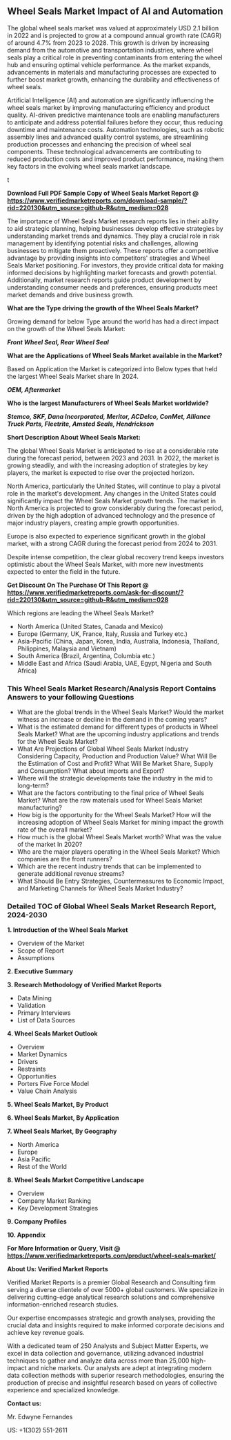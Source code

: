 <h2>Wheel Seals Market Impact of AI and Automation</h2><p>The global wheel seals market was valued at approximately USD 2.1 billion in 2022 and is projected to grow at a compound annual growth rate (CAGR) of around 4.7% from 2023 to 2028. This growth is driven by increasing demand from the automotive and transportation industries, where wheel seals play a critical role in preventing contaminants from entering the wheel hub and ensuring optimal vehicle performance. As the market expands, advancements in materials and manufacturing processes are expected to further boost market growth, enhancing the durability and effectiveness of wheel seals.</p><p>Artificial Intelligence (AI) and automation are significantly influencing the wheel seals market by improving manufacturing efficiency and product quality. AI-driven predictive maintenance tools are enabling manufacturers to anticipate and address potential failures before they occur, thus reducing downtime and maintenance costs. Automation technologies, such as robotic assembly lines and advanced quality control systems, are streamlining production processes and enhancing the precision of wheel seal components. These technological advancements are contributing to reduced production costs and improved product performance, making them key factors in the evolving wheel seals market landscape.</p>t</p><p id="" class=""><strong>Download Full PDF Sample Copy of Wheel Seals Market Report @ <a href="https://www.verifiedmarketreports.com/download-sample/?rid=220130&utm_source=github-R&utm_medium=028" target="_blank">https://www.verifiedmarketreports.com/download-sample/?rid=220130&utm_source=github-R&utm_medium=028</a></strong></p><p>The importance of&nbsp;Wheel Seals Market research reports lies in their ability to aid strategic planning, helping businesses develop effective strategies by understanding market trends and dynamics. They play a crucial role in risk management by identifying potential risks and challenges, allowing businesses to mitigate them proactively. These reports offer a competitive advantage by providing insights into competitors' strategies and Wheel Seals Market positioning. For investors, they provide critical data for making informed decisions by highlighting market forecasts and growth potential. Additionally, market research reports guide product development by understanding consumer needs and preferences, ensuring products meet market demands and drive business growth.</p><p><strong>What are the&nbsp;Type driving the growth of the Wheel Seals Market?</strong></p><p id="" class="">Growing demand for below Type around the world has had a direct impact on the growth of the Wheel Seals Market:</p><em><strong>Front Wheel Seal, Rear Wheel Seal</strong></em></p><strong>What are the&nbsp;Applications&nbsp;of Wheel Seals Market available in the Market?</strong></p><p id="" class="">Based on Application the Market is categorized into Below types that held the largest Wheel Seals Market share In 2024.</p><em><strong>OEM, Aftermarket</strong></em></p><strong>Who is the largest Manufacturers of Wheel Seals Market worldwide?</strong></p><p><em><strong>Stemco, SKF, Dana Incorporated, Meritor, ACDelco, ConMet, Alliance Truck Parts, Fleetrite, Amsted Seals, Hendrickson</strong></em></p><p id="" class=""><strong>Short Description About Wheel Seals Market:</strong></p><p>The global Wheel Seals Market is anticipated to rise at a considerable rate during the forecast period, between 2023 and 2031. In 2022, the market is growing steadily, and with the increasing adoption of strategies by key players, the market is expected to rise over the projected horizon.</p><p>North America, particularly the United States, will continue to play a pivotal role in the market's development. Any changes in the United States could significantly impact the Wheel Seals Market growth trends. The market in North America is projected to grow considerably during the forecast period, driven by the high adoption of advanced technology and the presence of major industry players, creating ample growth opportunities.</p><p>Europe is also expected to experience significant growth in the global market, with a strong CAGR during the forecast period from 2024 to 2031.</p><p>Despite intense competition, the clear global recovery trend keeps investors optimistic about the Wheel Seals Market, with more new investments expected to enter the field in the future.</p><p id="" class=""><strong>Get Discount On The Purchase Of This Report @ <a href="https://www.verifiedmarketreports.com/ask-for-discount/?rid=220130&utm_source=github-R&utm_medium=028" target="_blank">https://www.verifiedmarketreports.com/ask-for-discount/?rid=220130&utm_source=github-R&utm_medium=028</a></strong></p>Which regions are leading the Wheel Seals Market?</p><ul><li>North America (United States, Canada and Mexico)</li><li>Europe (Germany, UK, France, Italy, Russia and Turkey etc.)</li><li>Asia-Pacific (China, Japan, Korea, India, Australia, Indonesia, Thailand, Philippines, Malaysia and Vietnam)</li><li>South America (Brazil, Argentina, Columbia etc.)</li><li>Middle East and Africa (Saudi Arabia, UAE, Egypt, Nigeria and South Africa)</li></ul><h3 id="" class="">This Wheel Seals Market Research/Analysis Report Contains Answers to your following Questions</h3><ul><li>What are the global trends in the Wheel Seals Market? Would the market witness an increase or decline in the demand in the coming years?</li><li>What is the estimated demand for different types of products in Wheel Seals Market? What are the upcoming industry applications and trends for the Wheel Seals Market?</li><li>What Are Projections of Global Wheel Seals Market Industry Considering Capacity, Production and Production Value? What Will Be the Estimation of Cost and Profit? What Will Be Market Share, Supply and Consumption? What about imports and Export?</li><li>Where will the strategic developments take the industry in the mid to long-term?</li><li>What are the factors contributing to the final price of Wheel Seals Market? What are the raw materials used for Wheel Seals Market manufacturing?</li><li>How big is the opportunity for the Wheel Seals Market? How will the increasing adoption of Wheel Seals Market for mining impact the growth rate of the overall market?</li><li>How much is the global Wheel Seals Market worth? What was the value of the market In 2020?</li><li>Who are the major players operating in the Wheel Seals Market? Which companies are the front runners?</li><li>Which are the recent industry trends that can be implemented to generate additional revenue streams?</li><li>What Should Be Entry Strategies, Countermeasures to Economic Impact, and Marketing Channels for Wheel Seals Market Industry?</li></ul><h3 id="" class="">Detailed TOC of Global Wheel Seals Market Research Report, 2024-2030</h3><p id="" class=""><strong>1. Introduction of the Wheel Seals Market</strong></p><ul><li>Overview of the Market</li><li>Scope of Report</li><li>Assumptions</li></ul><p id="" class=""><strong>2. Executive Summary</strong></p><p id="" class=""><strong>3. Research Methodology of Verified Market Reports</strong></p><ul><li>Data Mining</li><li>Validation</li><li>Primary Interviews</li><li>List of Data Sources</li></ul><p id="" class=""><strong>4. Wheel Seals Market Outlook</strong></p><ul><li>Overview</li><li>Market Dynamics</li><li>Drivers</li><li>Restraints</li><li>Opportunities</li><li>Porters Five Force Model</li><li>Value Chain Analysis</li></ul><p id="" class=""><strong>5. Wheel Seals Market, By Product</strong></p><p id="" class=""><strong>6. Wheel Seals Market, By Application</strong></p><p id="" class=""><strong>7. Wheel Seals Market, By Geography</strong></p><ul><li>North America</li><li>Europe</li><li>Asia Pacific</li><li>Rest of the World</li></ul><p id="" class=""><strong>8. Wheel Seals Market Competitive Landscape</strong></p><ul><li>Overview</li><li>Company Market Ranking</li><li>Key Development Strategies</li></ul><p id="" class=""><strong>9. Company Profiles</strong></p><p id="" class=""><strong>10. Appendix</strong></p><p id="" class=""><strong>For More Information or Query, Visit @ <a href="https://www.verifiedmarketreports.com/product/wheel-seals-market/" target="_blank">https://www.verifiedmarketreports.com/product/wheel-seals-market/</a></strong></p><p id="" class=""><strong>About Us: Verified Market Reports</strong></p><p id="" class="">Verified Market Reports is a premier Global Research and Consulting firm serving a diverse clientele of over 5000+ global customers. We specialize in delivering cutting-edge analytical research solutions and comprehensive information-enriched research studies.</p><p id="" class="">Our expertise encompasses strategic and growth analyses, providing the crucial data and insights required to make informed corporate decisions and achieve key revenue goals.</p><p id="" class="">With a dedicated team of 250 Analysts and Subject Matter Experts, we excel in data collection and governance, utilizing advanced industrial techniques to gather and analyze data across more than 25,000 high-impact and niche markets. Our analysts are adept at integrating modern data collection methods with superior research methodologies, ensuring the production of precise and insightful research based on years of collective experience and specialized knowledge.</p><p id="" class=""><strong>Contact us:</strong></p><p id="" class="">Mr. Edwyne Fernandes</p><p id="" class="">US: +1(302) 551-2611</p>